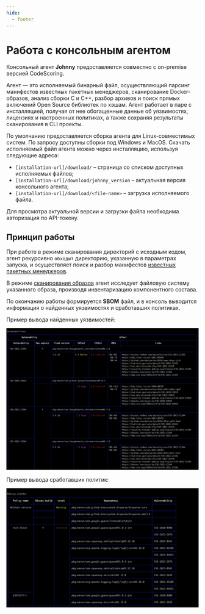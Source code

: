 ```yaml
---
hide:
  - footer
---
```


# Работа с консольным агентом

Консольный агент **Johnny** предоставляется совместно с on-premise версией CodeScoring.

Агент — это исполняемый бинарный файл, осуществляющий парсинг манифестов известных пакетных менеджеров, сканирование Docker-образов, анализ сборки С и С++, разбор архивов и поиск прямых включений Open Source библиотек по хэшам. Агент работает в паре с инсталляцией, получая от нее обогащенные данные об уязвимостях, лицензиях и настроенных политиках, а также сохраняя результаты сканирования в CLI проекты.

По умолчанию предоставляется сборка агента для Linux-совместимых систем. По запросу доступны сборки под Windows и MacOS.
Скачать исполняемый файл агента можно через инсталляцию, используя следующие адреса:

- `[installation-url]/download/` – страница со списком доступных исполняемых файлов;
- `[installation-url]/download/johnny_version` – актуальная версия консольного агента;
- `[installation-url]/download/<file-name>` – загрузка исполняемого файла.

Для просмотра актуальной версии и загрузки файла необходима авторизация по API-токену.

## Принцип работы

При работе в режиме сканирования директорий с исходным кодом, агент рекурсивно `обходит` директорию, указанную в параметрах запуска, и осуществляет поиск и разбор манифестов [известных пакетных менеджеров](/supported-package-managers).

В режиме [сканирования образов](/agent/scan-docker) агент исследует файловую систему указанного образа, производя инвентаризацию компонентного состава.

По окончанию работы формируется **SBOM** файл, и в консоль выводится информация о найденных уязвимостях и сработавших политиках.

Пример вывода найденных уязвимостей:

![Johnny example with vulnerabilities](/assets/img/johnny_output_vulnerabilities.png)

Пример вывода сработавших политик:

![Johnny example with policy alerts](/assets/img/johnny_output_alerts.png)